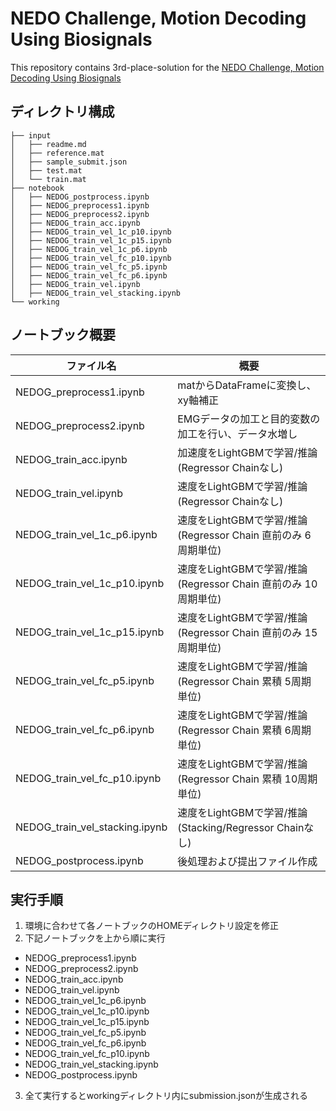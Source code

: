 # NEDO Challenge, Motion Decoding Using Biosignals
This repository contains 3rd-place-solution for the [NEDO Challenge, Motion Decoding Using Biosignals](https://signate.jp/competitions/1430)

## ディレクトリ構成
```
├── input
│   ├── readme.md
│   ├── reference.mat
│   ├── sample_submit.json
│   ├── test.mat
│   └── train.mat
├── notebook
│   ├── NEDOG_postprocess.ipynb
│   ├── NEDOG_preprocess1.ipynb
│   ├── NEDOG_preprocess2.ipynb
│   ├── NEDOG_train_acc.ipynb
│   ├── NEDOG_train_vel_1c_p10.ipynb
│   ├── NEDOG_train_vel_1c_p15.ipynb
│   ├── NEDOG_train_vel_1c_p6.ipynb
│   ├── NEDOG_train_vel_fc_p10.ipynb
│   ├── NEDOG_train_vel_fc_p5.ipynb
│   ├── NEDOG_train_vel_fc_p6.ipynb
│   ├── NEDOG_train_vel.ipynb
│   ├── NEDOG_train_vel_stacking.ipynb
└── working
```

## ノートブック概要
| ファイル名                      | 概要                                                           |
| ------------------------------- | -------------------------------------------------------------- |
| NEDOG_preprocess1.ipynb         | matからDataFrameに変換し、xy軸補正                             |
| NEDOG_preprocess2.ipynb         | EMGデータの加工と目的変数の加工を行い、データ水増し            |
| NEDOG_train_acc.ipynb           | 加速度をLightGBMで学習/推論(Regressor Chainなし)               |
| NEDOG_train_vel.ipynb           | 速度をLightGBMで学習/推論(Regressor Chainなし)                 |
| NEDOG_train_vel_1c_p6.ipynb     | 速度をLightGBMで学習/推論(Regressor Chain 直前のみ  6周期単位) |
| NEDOG_train_vel_1c_p10.ipynb    | 速度をLightGBMで学習/推論(Regressor Chain 直前のみ 10周期単位) |
| NEDOG_train_vel_1c_p15.ipynb    | 速度をLightGBMで学習/推論(Regressor Chain 直前のみ 15周期単位) |
| NEDOG_train_vel_fc_p5.ipynb     | 速度をLightGBMで学習/推論(Regressor Chain 累積  5周期単位)     |
| NEDOG_train_vel_fc_p6.ipynb     | 速度をLightGBMで学習/推論(Regressor Chain 累積  6周期単位)     |
| NEDOG_train_vel_fc_p10.ipynb    | 速度をLightGBMで学習/推論(Regressor Chain 累積 10周期単位)     |
| NEDOG_train_vel_stacking.ipynb  | 速度をLightGBMで学習/推論(Stacking/Regressor Chainなし)        |
| NEDOG_postprocess.ipynb         | 後処理および提出ファイル作成                                   |

## 実行手順
1. 環境に合わせて各ノートブックのHOMEディレクトリ設定を修正
2. 下記ノートブックを上から順に実行
  - NEDOG_preprocess1.ipynb
  - NEDOG_preprocess2.ipynb
  - NEDOG_train_acc.ipynb
  - NEDOG_train_vel.ipynb
  - NEDOG_train_vel_1c_p6.ipynb
  - NEDOG_train_vel_1c_p10.ipynb
  - NEDOG_train_vel_1c_p15.ipynb
  - NEDOG_train_vel_fc_p5.ipynb
  - NEDOG_train_vel_fc_p6.ipynb
  - NEDOG_train_vel_fc_p10.ipynb
  - NEDOG_train_vel_stacking.ipynb
  - NEDOG_postprocess.ipynb
3. 全て実行するとworkingディレクトリ内にsubmission.jsonが生成される
